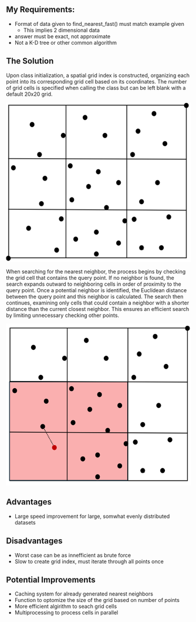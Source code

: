 ## My Requirements:
- Format of data given to find_nearest_fast() must match example given
    - This implies 2 dimensional data
-  answer must be exact, not approximate
- Not a K-D tree or other common algorithm

## The Solution

Upon class initialization, a spatial grid index is constructed, organizing each point into its corresponding grid cell based on its coordinates. The number of grid cells is specified when calling the class but can be left blank with a default 20x20 grid.

![](./images/points2.PNG)

When searching for the nearest neighbor, the process begins by checking the grid cell that contains the query point. If no neighbor is found, the search expands outward to neighboring cells in order of proximity to the query point. Once a potential neighbor is identified, the Euclidean distance between the query point and this neighbor is calculated. The search then continues, examining only cells that could contain a neighbor with a shorter distance than the current closest neighbor. This ensures an efficient search by limiting unnecessary checking other points.

![](./images/points3.PNG)

## Advantages
- Large speed improvement for large, somwhat evenly distributed datasets

## Disadvantages
- Worst case can be as innefficient as brute force
- Slow to create grid index, must iterate through all points once

## Potential Improvements
- Caching system for already generated nearest neighbors
- Function to optomize the size of the grid based on number of points
- More efficient algirithm to seach grid cells
- Multiprocessing to process cells in parallel